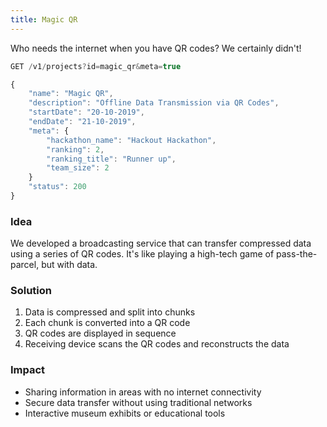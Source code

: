 ```yaml
---
title: Magic QR
---
```


Who needs the internet when you have QR codes? We certainly didn't!

```js
GET /v1/projects?id=magic_qr&meta=true
```

```js
{
	"name": "Magic QR",
	"description": "Offline Data Transmission via QR Codes",
	"startDate": "20-10-2019",
	"endDate": "21-10-2019",
	"meta": {
		"hackathon_name": "Hackout Hackathon",
		"ranking": 2,
		"ranking_title": "Runner up",
		"team_size": 2
	}
	"status": 200
}
```

### Idea

We developed a broadcasting service that can transfer compressed data using a series of QR codes. It's like playing a high-tech game of pass-the-parcel, but with data.

### Solution

1. Data is compressed and split into chunks
2. Each chunk is converted into a QR code
3. QR codes are displayed in sequence
4. Receiving device scans the QR codes and reconstructs the data

### Impact

- Sharing information in areas with no internet connectivity
- Secure data transfer without using traditional networks
- Interactive museum exhibits or educational tools

